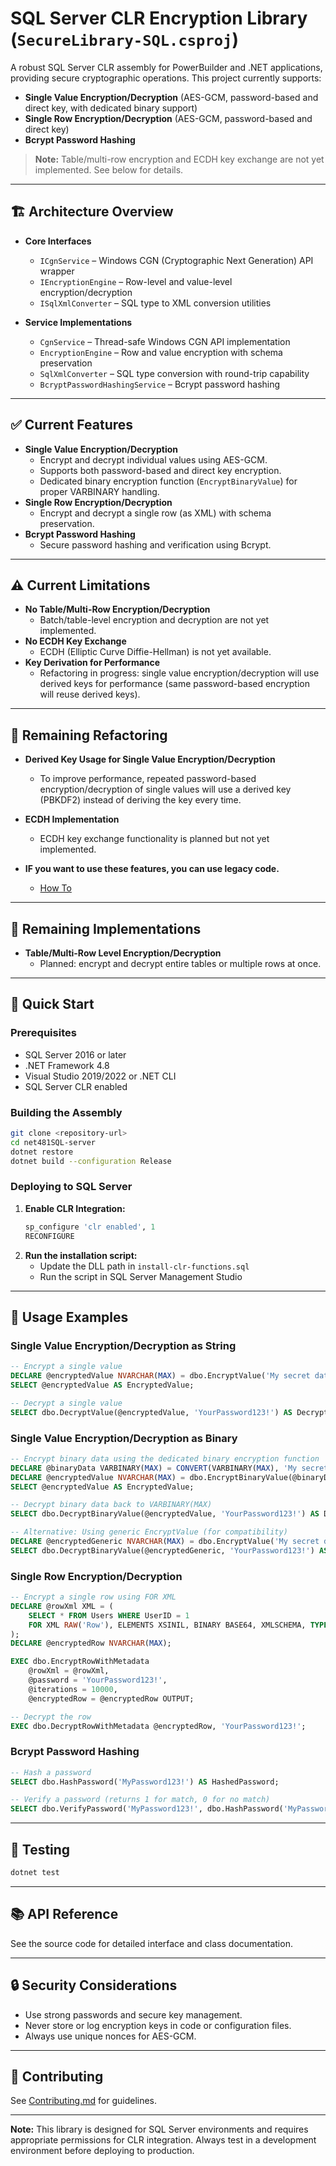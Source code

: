 # SQL Server CLR Encryption Library (`SecureLibrary-SQL.csproj`)

A robust SQL Server CLR assembly for PowerBuilder and .NET applications, providing secure cryptographic operations. This project currently supports:

- **Single Value Encryption/Decryption** (AES-GCM, password-based and direct key, with dedicated binary support)
- **Single Row Encryption/Decryption** (AES-GCM, password-based and direct key)
- **Bcrypt Password Hashing**

> **Note:** Table/multi-row encryption and ECDH key exchange are not yet implemented. See below for details.

---

## 🏗️ Architecture Overview

- **Core Interfaces**
  - `ICgnService` – Windows CGN (Cryptographic Next Generation) API wrapper
  - `IEncryptionEngine` – Row-level and value-level encryption/decryption
  - `ISqlXmlConverter` – SQL type to XML conversion utilities

- **Service Implementations**
  - `CgnService` – Thread-safe Windows CGN API implementation
  - `EncryptionEngine` – Row and value encryption with schema preservation
  - `SqlXmlConverter` – SQL type conversion with round-trip capability
  - `BcryptPasswordHashingService` – Bcrypt password hashing

---

## ✅ Current Features

- **Single Value Encryption/Decryption**
  - Encrypt and decrypt individual values using AES-GCM.
  - Supports both password-based and direct key encryption.
  - Dedicated binary encryption function (`EncryptBinaryValue`) for proper VARBINARY handling.
- **Single Row Encryption/Decryption**
  - Encrypt and decrypt a single row (as XML) with schema preservation.
- **Bcrypt Password Hashing**
  - Secure password hashing and verification using Bcrypt.

---

## ⚠️ Current Limitations

- **No Table/Multi-Row Encryption/Decryption**
  - Batch/table-level encryption and decryption are not yet implemented.
- **No ECDH Key Exchange**
  - ECDH (Elliptic Curve Diffie-Hellman) is not yet available.
- **Key Derivation for Performance**
  - Refactoring in progress: single value encryption/decryption will use derived keys for performance (same password-based encryption will reuse derived keys).

---

## 🔄 Remaining Refactoring

- **Derived Key Usage for Single Value Encryption/Decryption**
  - To improve performance, repeated password-based encryption/decryption of single values will use a derived key (PBKDF2) instead of deriving the key every time.
- **ECDH Implementation**
  - ECDH key exchange functionality is planned but not yet implemented.

- **IF you want to use these features, you can use legacy code.**
  - [How To](../Examples/SQL-server-Net%204.8)

---

## 🚧 Remaining Implementations

- **Table/Multi-Row Level Encryption/Decryption**
  - Planned: encrypt and decrypt entire tables or multiple rows at once.

---

## 🚀 Quick Start

### Prerequisites

- SQL Server 2016 or later
- .NET Framework 4.8
- Visual Studio 2019/2022 or .NET CLI
- SQL Server CLR enabled

### Building the Assembly

```bash
git clone <repository-url>
cd net481SQL-server
dotnet restore
dotnet build --configuration Release
```

### Deploying to SQL Server

1. **Enable CLR Integration:**
   ```sql
   sp_configure 'clr enabled', 1
   RECONFIGURE
   ```
2. **Run the installation script:**
   - Update the DLL path in `install-clr-functions.sql`
   - Run the script in SQL Server Management Studio

---

## 📖 Usage Examples

### Single Value Encryption/Decryption as String

```sql
-- Encrypt a single value
DECLARE @encryptedValue NVARCHAR(MAX) = dbo.EncryptValue('My secret data', 'YourPassword123!', 10000);
SELECT @encryptedValue AS EncryptedValue;

-- Decrypt a single value
SELECT dbo.DecryptValue(@encryptedValue, 'YourPassword123!') AS DecryptedValue;
```

### Single Value Encryption/Decryption as Binary

```sql
-- Encrypt binary data using the dedicated binary encryption function
DECLARE @binaryData VARBINARY(MAX) = CONVERT(VARBINARY(MAX), 'My secret binary data');
DECLARE @encryptedValue NVARCHAR(MAX) = dbo.EncryptBinaryValue(@binaryData, 'YourPassword123!', 10000);
SELECT @encryptedValue AS EncryptedValue;

-- Decrypt binary data back to VARBINARY(MAX)
SELECT dbo.DecryptBinaryValue(@encryptedValue, 'YourPassword123!') AS DecryptedBinaryValue;

-- Alternative: Using generic EncryptValue (for compatibility)
DECLARE @encryptedGeneric NVARCHAR(MAX) = dbo.EncryptValue('My secret data', 'YourPassword123!', 10000);
SELECT dbo.DecryptBinaryValue(@encryptedGeneric, 'YourPassword123!') AS DecryptedValue;
```

### Single Row Encryption/Decryption

```sql
-- Encrypt a single row using FOR XML
DECLARE @rowXml XML = (
    SELECT * FROM Users WHERE UserID = 1 
    FOR XML RAW('Row'), ELEMENTS XSINIL, BINARY BASE64, XMLSCHEMA, TYPE
);
DECLARE @encryptedRow NVARCHAR(MAX);

EXEC dbo.EncryptRowWithMetadata 
    @rowXml = @rowXml,
    @password = 'YourPassword123!',
    @iterations = 10000,
    @encryptedRow = @encryptedRow OUTPUT;

-- Decrypt the row
EXEC dbo.DecryptRowWithMetadata @encryptedRow, 'YourPassword123!';
```

### Bcrypt Password Hashing

```sql
-- Hash a password
SELECT dbo.HashPassword('MyPassword123!') AS HashedPassword;

-- Verify a password (returns 1 for match, 0 for no match)
SELECT dbo.VerifyPassword('MyPassword123!', dbo.HashPassword('MyPassword123!')) AS IsValid;
```

---

## 🧪 Testing

```bash
dotnet test
```

---

## 📚 API Reference

See the source code for detailed interface and class documentation.

---

## 🔒 Security Considerations

- Use strong passwords and secure key management.
- Never store or log encryption keys in code or configuration files.
- Always use unique nonces for AES-GCM.

---

## 🤝 Contributing

See [Contributing.md](../Contributing.md) for guidelines.

---

**Note:** This library is designed for SQL Server environments and requires appropriate permissions for CLR integration. Always test in a development environment before deploying to production. 
